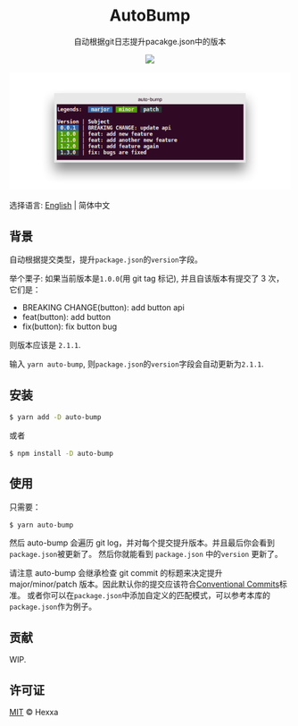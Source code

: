 <h1 align="center">
  AutoBump
</h1>
<p align="center">
  自动根据git日志提升pacakge.json中的版本
</p>
<p align="center">
  <a href="https://travis-ci.org/ihexxa/auto-bump">
    <img src="https://travis-ci.org/ihexxa/auto-bump.svg?branch=master" />
  </a>
</p>
<p align="center">
  <img src="https://github.com/ihexxa/auto-bump/raw/master/demo.png" alt="auto-bump">
<p>

选择语言: [English](./README.md) | 简体中文

## 背景

自动根据提交类型，提升`package.json`的`version`字段。

举个栗子:
如果当前版本是`1.0.0`(用 git tag 标记), 并且自该版本有提交了 3 次， 它们是：

- BREAKING CHANGE(button): add button api
- feat(button): add button
- fix(button): fix button bug

则版本应该是 `2.1.1`.

输入 `yarn auto-bump`, 则`package.json`的`version`字段会自动更新为`2.1.1`.

## 安装

```sh
$ yarn add -D auto-bump
```

或者

```sh
$ npm install -D auto-bump
```

## 使用

只需要：

```sh
$ yarn auto-bump
```

然后 auto-bump 会遍历 git log，并对每个提交提升版本。并且最后你会看到`package.json`被更新了。
然后你就能看到 `package.json` 中的`version` 更新了。

请注意 auto-bump 会继承检查 git commit 的标题来决定提升 major/minor/patch 版本。因此默认你的提交应该符合[Conventional Commits](https://conventionalcommits.org/)标准。
或者你可以在`package.json`中添加自定义的匹配模式，可以参考本库的`package.json`作为例子。

## 贡献

WIP.

## 许可证

[MIT](LICENSE) © Hexxa
